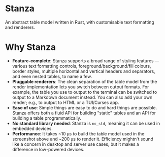 # Stanza
An abstract table model written in Rust, with customisable text formatting and renderers.

# Why Stanza
* **Feature-complete**: Stanza supports a broad range of styling features — various text formatting controls, foreground/background/fill colours, border styles, multiple horizontal and vertical headers and separators, and even nested tables, to name a few.
* **Pluggable renderers**: The clean separation of the table model from the render implementation lets you switch between output formats. For example, the table you use to output to the terminal can be switched to output to a Markdown document instead. You can also add your own render; e.g., to output to HTML or a TUI/Curses app.
* **Ease of use**:  Simple things are easy to do and hard things are possible. Stanza offers both a fluid API for building "static" tables and an API for building a table programmatically.
* **No standard library needed**: Stanza is `no_std`, meaning it can be used in embedded devices.
* **Performance**: It takes ~10 µs to build the table model used in the screenshot above and ~200 µs to render it. Efficiency mightn't sound like a concern in desktop and server use cases, but it makes a difference in low-powered devices.